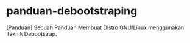 # panduan-debootstraping
[Panduan] Sebuah Panduan Membuat Distro GNU/Linux menggunakan Teknik Debootstrap.
